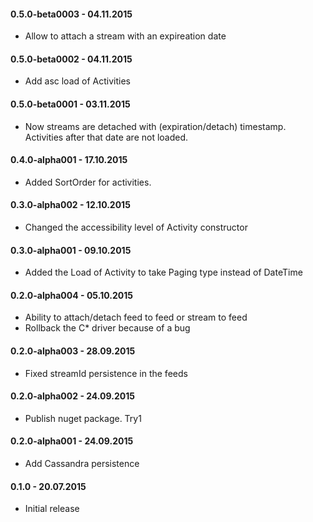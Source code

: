 #### 0.5.0-beta0003 - 04.11.2015
* Allow to attach a stream with an expireation date

#### 0.5.0-beta0002 - 04.11.2015
* Add asc load of Activities

#### 0.5.0-beta0001 - 03.11.2015
* Now streams are detached with (expiration/detach) timestamp. Activities after that date are not loaded.

#### 0.4.0-alpha001 - 17.10.2015
* Added SortOrder for activities.

#### 0.3.0-alpha002 - 12.10.2015
* Changed the accessibility level of Activity constructor

#### 0.3.0-alpha001 - 09.10.2015
* Added  the Load of Activity to take Paging type instead of DateTime

#### 0.2.0-alpha004 - 05.10.2015
* Ability to attach/detach feed to feed or stream to feed
* Rollback the C* driver because of a bug

#### 0.2.0-alpha003 - 28.09.2015
* Fixed streamId persistence in the feeds

#### 0.2.0-alpha002 - 24.09.2015
* Publish nuget package. Try1

#### 0.2.0-alpha001 - 24.09.2015
* Add Cassandra persistence

#### 0.1.0 - 20.07.2015
* Initial release
